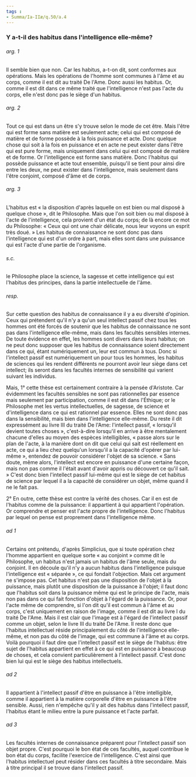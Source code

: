 ```yaml
---
tags : 
- Summa/Ia-IIæ/q.50/a.4
---
```


### Y a-t-il des habitus dans l'intelligence elle-même?

###### arg. 1
Il semble bien que non. Car les habitus, a-t-on dit, sont conformes aux opérations. Mais les opérations de l'homme sont communes à l'âme et au corps, comme il est dit au traité De l'Ame. Donc aussi les habitus. Or, comme il est dit dans ce même traité que l'intelligence n'est pas l'acte du corps, elle n'est donc pas le siège d'un habitus. 

###### arg. 2
Tout ce qui est dans un être s'y trouve selon le mode de cet être. Mais l'être qui est forme sans matière est seulement acte; celui qui est composé de matière et de forme possède à la fois puissance et acte. Donc quelque chose qui soit à la fois en puissance et en acte ne peut exister dans l'être qui est pure forme, mais uniquement dans celui qui est composé de matière et de forme. Or l'intelligence est forme sans matière. Donc l'habitus qui possède puissance et acte tout ensemble, puisqu'il se tient pour ainsi dire entre les deux, ne peut exister dans l'intelligence, mais seulement dans l'être conjoint, composé d'âme et de corps. 

###### arg. 3
L'habitus est « la disposition d'après laquelle on est bien ou mal disposé à quelque chose », dit le Philosophe. Mais que l'on soit bien ou mal disposé à l'acte de l'intelligence, cela provient d'un état du corps; de là encore ce mot du Philosophe: « Ceux qui ont une chair délicate, nous leur voyons un esprit très doué. » Les habitus de connaissance ne sont donc pas dans l'intelligence qui est d'un ordre à part, mais elles sont dans une puissance qui est l'acte d'une partie de l'organisme. 

###### s.c.
le Philosophe place la science, la sagesse et cette intelligence qui est l'habitus des principes, dans la partie intellectuelle de l'âme. 

###### resp.
Sur cette question des habitus de connaissance il y a eu diversité d'opinion. Ceux qui prétendent qu'il n'y a qu'un seul intellect passif chez tous les hommes ont été forcés de soutenir que les habitus de connaissance ne sont pas dans l'intelligence elle-même, mais dans les facultés sensibles internes. De toute évidence en effet, les hommes sont divers dans leurs habitus; on ne peut donc supposer que les habitus de connaissance soient directement dans ce qui, étant numériquement un, leur est commun à tous. Donc si l'intellect passif est numériquement un pour tous les hommes, les habitus de sciences qui les rendent différents ne pourront avoir leur siège dans cet intellect; ils seront dans les facultés internes de sensibilité qui varient suivant les individus. 

Mais, 1° cette thèse est certainement contraire à la pensée d'Aristote. Car évidemment les facultés sensibles ne sont pas rationnelles par essence mais seulement par participation, comme il est dit dans l'Éthique; or le Philosophe met les vertus intellectuelles, de sagesse, de science et d'intelligence dans ce qui est rationnel par essence. Elles ne sont donc pas dans la sensibilité, mais bien dans l'intelligence elle-même. Du reste il dit expressément au livre III du traité De l'Ame: l'intellect passif, « lorsqu'il devient toutes choses », c'est-à-dire lorsqu'il en arrive à être mentalement chacune d'elles au moyen des espèces intelligibles, « passe alors sur le plan de l'acte, à la manière dont on dit que celui qui sait est réellement en acte, ce qui a lieu chez quelqu'un lorsqu'il a la capacité d'opérer par lui-même », entendez de pouvoir considérer l'objet de sa science. « Sans doute, même alors, l'intellect est encore en puissance d'une certaine façon, mais non pas comme il l'était avant d'avoir appris ou découvert ce qu'il sait. » C'est donc bien l'intellect passif lui-même qui est le siège de cet habitus de science par lequel il a la capacité de considérer un objet, même quand il ne le fait pas. 

2° En outre, cette thèse est contre la vérité des choses. Car il en est de l'habitus comme de la puissance: il appartient à qui appartient l'opération. Or comprendre et penser est l'acte propre de l'intelligence. Donc l'habitus par lequel on pense est proprement dans l'intelligence même. 

###### ad 1
Certains ont prétendu, d'après Simplicius, que si toute opération chez l'homme appartient en quelque sorte « au conjoint » comme dit le Philosophe, un habitus n'est jamais un habitus de l'âme seule, mais du conjoint. Il en découle qu'il n'y a aucun habitus dans l'intelligence puisque l'intelligence est « séparée », ce qui fondait l'objection. Mais cet argument ne s'impose pas. Cet habitus n'est pas une disposition de l'objet à la puissance, mais plutôt une disposition de la puissance à l'objet; il faut donc que l'habitus soit dans la puissance même qui est le principe de l'acte, mais non pas dans ce qui fait fonction d'objet à l'égard de la puissance. Or, pour l'acte même de comprendre, si l'on dit qu'il est commun à l'âme et au corps, c'est uniquement en raison de l'image, comme il est dit au livre I du traité De l'Ame. Mais il est clair que l'image est à l'égard de l'intellect passif comme un objet, selon le livre III du traité De l'Ame. Il reste donc que l'habitus intellectuel réside principalement du côté de l'intelligence elle-même, et non pas du côté de l'image, qui est commune à l'âme et au corps. Voilà pourquoi il faut dire que l'intellect passif est le siège de l'habitus: être sujet de l'habitus appartient en effet à ce qui est en puissance à beaucoup de choses, et cela convient particulièrement à l'intellect passif. C'est donc bien lui qui est le siège des habitus intellectuels. 

###### ad 2
Il appartient à l'intellect passif d'être en puissance à l'être intelligible, comme il appartient à la matière corporelle d'être en puissance à l'être sensible. Aussi, rien n'empêche qu'il y ait des habitus dans l'intellect passif, l'habitus étant le milieu entre la pure puissance et l'acte parfait. 

###### ad 3
Les facultés internes de connaissance préparent pour l'intellect passif son objet propre. C'est pourquoi le bon état de ces facultés, auquel contribue le bon état du corps, facilite l'exercice de l'intelligence. C'est ainsi que l'habitus intellectuel peut résider dans ces facultés à titre secondaire. Mais à titre principal il se trouve dans l'intellect passif. 

